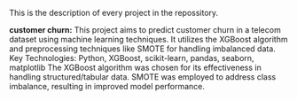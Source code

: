 This is the description of every project in the repossitory.

**customer churn:**
This project aims to predict customer churn in a telecom dataset using machine learning techniques. It utilizes the XGBoost algorithm and preprocessing techniques like SMOTE for handling imbalanced data.
Key Technologies:
Python, XGBoost, scikit-learn, pandas, seaborn, matplotlib
The XGBoost algorithm was chosen for its effectiveness in handling structured/tabular data. SMOTE was employed to address class imbalance, resulting in improved model performance.
